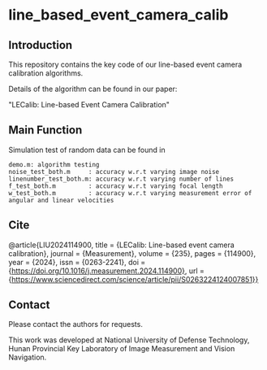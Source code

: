 # line_based_event_camera_calib


## Introduction

This repository contains the key code of our line-based event camera calibration algorithms.

Details of the algorithm can be found in our paper:

"LECalib: Line-based Event Camera Calibration"



## Main Function


Simulation test of random data can be found in 

```
demo.m: algorithm testing
noise_test_both.m     : accuracy w.r.t varying image noise
linenumber_test_both.m: accuracy w.r.t varying number of lines
f_test_both.m         : accuracy w.r.t varying focal length
w_test_both.m         : accuracy w.r.t varying measurement error of angular and linear velocities

```

## Cite

@article{LIU2024114900,
title = {LECalib: Line-based event camera calibration},
journal = {Measurement},
volume = {235},
pages = {114900},
year = {2024},
issn = {0263-2241},
doi = {https://doi.org/10.1016/j.measurement.2024.114900},
url = {https://www.sciencedirect.com/science/article/pii/S0263224124007851}}


## Contact

Please contact the authors for requests.

This work was developed at National University of Defense Technology, 
Hunan Provincial Key Laboratory of Image Measurement and Vision Navigation.
